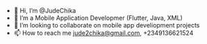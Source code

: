 - 👋 Hi, I’m @JudeChika
- 🌱 I’m a Mobile Application Developmer (Flutter, Java, XML)
- 💞️ I’m looking to collaborate on mobile app develiopment projects
- 📫 How to reach me jude2chika@gmail.com, +2349136621524

<!---
JudeChika/JudeChika is a ✨ special ✨ repository because its `README.md` (this file) appears on your GitHub profile.
You can click the Preview link to take a look at your changes.
--->
